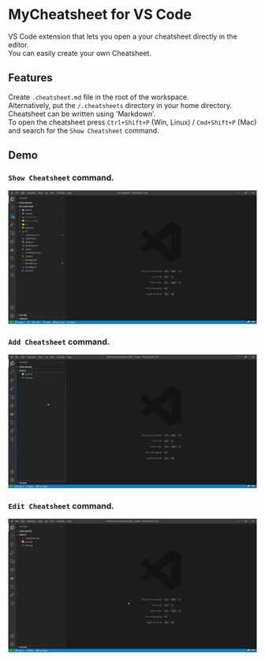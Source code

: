 # MyCheatsheet for VS Code
VS Code extension that lets you open a your cheatsheet directly in the editor.  
You can easily create your own Cheatsheet.

## Features
Create  `.cheatsheet.md` file in the root of the workspace.   
Alternatively, put the `/.cheatsheets` directory in your home directory.  
Cheatsheet can be written using 'Markdown'.  
To open the cheatsheet press `Ctrl+Shift+P` (Win, Linux) / `Cmd+Shift+P` (Mac) and search for the `Show Cheatsheet` command.

## Demo
### `Show Cheatsheet` command.
![show_demo](./resources/show_demo.gif)

### `Add Cheatsheet` command.
![add_demo](./resources/add_demo.gif)

### `Edit Cheatsheet` command.
![edit_demo](./resources/edit_demo.gif)